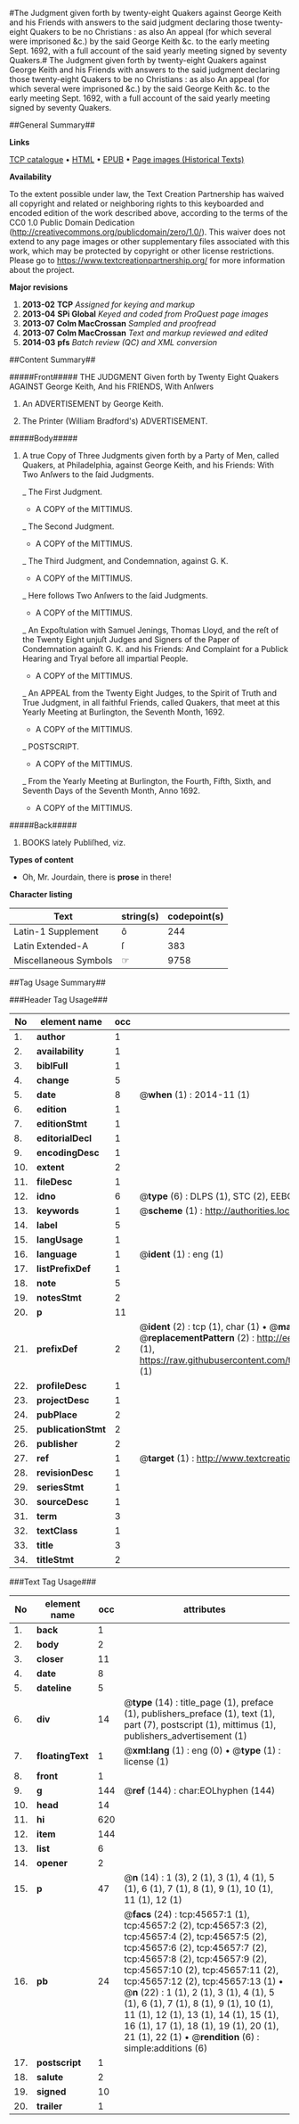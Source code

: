 #The Judgment given forth by twenty-eight Quakers against George Keith and his Friends with answers to the said judgment declaring those twenty-eight Quakers to be no Christians : as also An appeal (for which several were imprisoned &c.) by the said George Keith &c. to the early meeting Sept. 1692, with a full account of the said yearly meeting signed by seventy Quakers.#
The Judgment given forth by twenty-eight Quakers against George Keith and his Friends with answers to the said judgment declaring those twenty-eight Quakers to be no Christians : as also An appeal (for which several were imprisoned &c.) by the said George Keith &c. to the early meeting Sept. 1692, with a full account of the said yearly meeting signed by seventy Quakers.

##General Summary##

**Links**

[TCP catalogue](http://www.ota.ox.ac.uk/tcp/)  • 
[HTML](http://tei.it.ox.ac.uk/tcp/Texts-HTML/free/A46/A46344.html)  • 
[EPUB](http://tei.it.ox.ac.uk/tcp/Texts-EPUB/free/A46/A46344.epub) • 
[Page images (Historical Texts)](https://historicaltexts.jisc.ac.uk/eebo-10750254e)

**Availability**

To the extent possible under law, the Text Creation Partnership has waived all copyright and related or neighboring rights to this keyboarded and encoded edition of the work described above, according to the terms of the CC0 1.0 Public Domain Dedication (http://creativecommons.org/publicdomain/zero/1.0/). This waiver does not extend to any page images or other supplementary files associated with this work, which may be protected by copyright or other license restrictions. Please go to https://www.textcreationpartnership.org/ for more information about the project.

**Major revisions**

1. __2013-02__ __TCP__ *Assigned for keying and markup*
1. __2013-04__ __SPi Global__ *Keyed and coded from ProQuest page images*
1. __2013-07__ __Colm MacCrossan__ *Sampled and proofread*
1. __2013-07__ __Colm MacCrossan__ *Text and markup reviewed and edited*
1. __2014-03__ __pfs__ *Batch review (QC) and XML conversion*

##Content Summary##

#####Front#####
THE JUDGMENT Given forth by Twenty Eight Quakers AGAINST George Keith, And his FRIENDS, With Anſwers
1. An ADVERTISEMENT by George Keith.

1. The Printer (William Bradford's) ADVERTISEMENT.

#####Body#####

1. A true Copy of Three Judgments given forth by a Party of Men, called Quakers, at Philadelphia, against George Keith, and his Friends: With Two Anſwers to the ſaid Judgments.

    _ The First Judgment.

      * A COPY of the MITTIMUS.

    _ The Second Judgment.

      * A COPY of the MITTIMUS.

    _ The Third Judgment, and Condemnation, against G. K.

      * A COPY of the MITTIMUS.

    _ Here follows Two Anſwers to the ſaid Judgments.

      * A COPY of the MITTIMUS.

    _ An Expoſtulation with Samuel Jenings, Thomas Lloyd, and the reſt of the Twenty Eight unjuſt Judges and Signers of the Paper of Condemnation againſt G. K. and his Friends: And Complaint for a Publick Hearing and Tryal before all impartial People.

      * A COPY of the MITTIMUS.

    _ An APPEAL from the Twenty Eight Judges, to the Spirit of Truth and True Judgment, in all faithful Friends, called Quakers, that meet at this Yearly Meeting at Burlington, the Seventh Month, 1692.

      * A COPY of the MITTIMUS.

    _ POSTSCRIPT.

      * A COPY of the MITTIMUS.

    _ From the Yearly Meeting at Burlington, the Fourth, Fifth, Sixth, and Seventh Days of the Seventh Month, Anno 1692.

      * A COPY of the MITTIMUS.

#####Back#####

1. BOOKS lately Publiſhed, viz.

**Types of content**

  * Oh, Mr. Jourdain, there is **prose** in there!

**Character listing**


|Text|string(s)|codepoint(s)|
|---|---|---|
|Latin-1 Supplement|ô|244|
|Latin Extended-A|ſ|383|
|Miscellaneous Symbols|☞|9758|

##Tag Usage Summary##

###Header Tag Usage###

|No|element name|occ|attributes|
|---|---|---|---|
|1.|__author__|1||
|2.|__availability__|1||
|3.|__biblFull__|1||
|4.|__change__|5||
|5.|__date__|8| @__when__ (1) : 2014-11 (1)|
|6.|__edition__|1||
|7.|__editionStmt__|1||
|8.|__editorialDecl__|1||
|9.|__encodingDesc__|1||
|10.|__extent__|2||
|11.|__fileDesc__|1||
|12.|__idno__|6| @__type__ (6) : DLPS (1), STC (2), EEBO-CITATION (1), OCLC (1), VID (1)|
|13.|__keywords__|1| @__scheme__ (1) : http://authorities.loc.gov/ (1)|
|14.|__label__|5||
|15.|__langUsage__|1||
|16.|__language__|1| @__ident__ (1) : eng (1)|
|17.|__listPrefixDef__|1||
|18.|__note__|5||
|19.|__notesStmt__|2||
|20.|__p__|11||
|21.|__prefixDef__|2| @__ident__ (2) : tcp (1), char (1)  •  @__matchPattern__ (2) : ([0-9\-]+):([0-9IVX]+) (1), (.+) (1)  •  @__replacementPattern__ (2) : http://eebo.chadwyck.com/downloadtiff?vid=$1&page=$2 (1), https://raw.githubusercontent.com/textcreationpartnership/Texts/master/tcpchars.xml#$1 (1)|
|22.|__profileDesc__|1||
|23.|__projectDesc__|1||
|24.|__pubPlace__|2||
|25.|__publicationStmt__|2||
|26.|__publisher__|2||
|27.|__ref__|1| @__target__ (1) : http://www.textcreationpartnership.org/docs/. (1)|
|28.|__revisionDesc__|1||
|29.|__seriesStmt__|1||
|30.|__sourceDesc__|1||
|31.|__term__|3||
|32.|__textClass__|1||
|33.|__title__|3||
|34.|__titleStmt__|2||


###Text Tag Usage###

|No|element name|occ|attributes|
|---|---|---|---|
|1.|__back__|1||
|2.|__body__|2||
|3.|__closer__|11||
|4.|__date__|8||
|5.|__dateline__|5||
|6.|__div__|14| @__type__ (14) : title_page (1), preface (1), publishers_preface (1), text (1), part (7), postscript (1), mittimus (1), publishers_advertisement (1)|
|7.|__floatingText__|1| @__xml:lang__ (1) : eng (0)  •  @__type__ (1) : license (1)|
|8.|__front__|1||
|9.|__g__|144| @__ref__ (144) : char:EOLhyphen (144)|
|10.|__head__|14||
|11.|__hi__|620||
|12.|__item__|144||
|13.|__list__|6||
|14.|__opener__|2||
|15.|__p__|47| @__n__ (14) : 1 (3), 2 (1), 3 (1), 4 (1), 5 (1), 6 (1), 7 (1), 8 (1), 9 (1), 10 (1), 11 (1), 12 (1)|
|16.|__pb__|24| @__facs__ (24) : tcp:45657:1 (1), tcp:45657:2 (2), tcp:45657:3 (2), tcp:45657:4 (2), tcp:45657:5 (2), tcp:45657:6 (2), tcp:45657:7 (2), tcp:45657:8 (2), tcp:45657:9 (2), tcp:45657:10 (2), tcp:45657:11 (2), tcp:45657:12 (2), tcp:45657:13 (1)  •  @__n__ (22) : 1 (1), 2 (1), 3 (1), 4 (1), 5 (1), 6 (1), 7 (1), 8 (1), 9 (1), 10 (1), 11 (1), 12 (1), 13 (1), 14 (1), 15 (1), 16 (1), 17 (1), 18 (1), 19 (1), 20 (1), 21 (1), 22 (1)  •  @__rendition__ (6) : simple:additions (6)|
|17.|__postscript__|1||
|18.|__salute__|2||
|19.|__signed__|10||
|20.|__trailer__|1||

